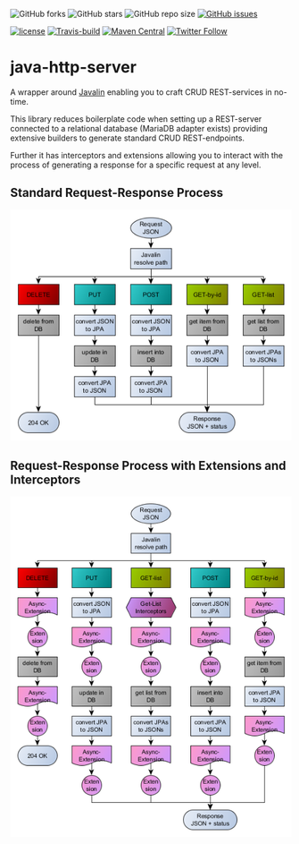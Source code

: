 ![GitHub forks](https://img.shields.io/github/forks/UnterrainerInformatik/java-http-server?style=social) ![GitHub stars](https://img.shields.io/github/stars/UnterrainerInformatik/java-http-server?style=social) ![GitHub repo size](https://img.shields.io/github/repo-size/UnterrainerInformatik/java-http-server) [![GitHub issues](https://img.shields.io/github/issues/UnterrainerInformatik/java-http-server)](https://github.com/UnterrainerInformatik/java-http-server/issues)

[![license](https://img.shields.io/github/license/unterrainerinformatik/FiniteStateMachine.svg?maxAge=2592000)](http://unlicense.org) [![Travis-build](https://travis-ci.org/UnterrainerInformatik/java-http-server.svg?branch=master)](https://travis-ci.org/github/UnterrainerInformatik/java-http-server) [![Maven Central](https://img.shields.io/maven-central/v/info.unterrainer.commons/http-server)](https://search.maven.org/artifact/org.webjars.npm/http-server) [![Twitter Follow](https://img.shields.io/twitter/follow/throbax.svg?style=social&label=Follow&maxAge=2592000)](https://twitter.com/throbax)



# java-http-server

A wrapper around [Javalin](https://javalin.io/) enabling you to craft CRUD REST-services in no-time.

This library reduces boilerplate code when setting up a REST-server connected to a relational database (MariaDB adapter exists) providing extensive builders to generate standard CRUD REST-endpoints.

Further it has interceptors and extensions allowing you to interact with the process of generating a response for a specific request at any level.



## Standard Request-Response Process

![standard-request-response-process-simple](https://github.com/UnterrainerInformatik/java-http-server/raw/master/docs/standard-request-response-process-simple.png)



## Request-Response Process with Extensions and Interceptors

![standard-request-response-process](https://github.com/UnterrainerInformatik/java-http-server/raw/master/docs/standard-request-response-process.png)